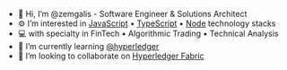 - 👋 Hi, I’m @zemgalis - Software Engineer & Solutions Architect
- ⚙️ I’m interested in [JavaScript](https://developer.mozilla.org/en-US/docs/Web/JavaScript) • [TypeScript](https://www.typescriptlang.org/) • [Node](https://nodejs.org/en/) technology stacks
- 💻 with specialty in FinTech • Algorithmic Trading • Technical Analysis 
- 🌱 I’m currently learning [@hyperledger](https://github.com/hyperledger)
- 💞️ I’m looking to collaborate on [Hyperledger Fabric](https://github.com/hyperledger/fabric)

